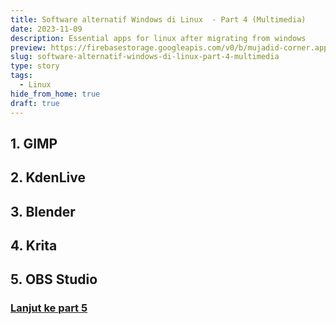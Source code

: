```yaml
---
title: Software alternatif Windows di Linux  - Part 4 (Multimedia)
date: 2023-11-09
description: Essential apps for linux after migrating from windows
preview: https://firebasestorage.googleapis.com/v0/b/mujadid-corner.appspot.com/o/storyboard_images%2F2023_11_09-Linux_Essential_Apps%2Fcover.jpg?alt=media
slug: software-alternatif-windows-di-linux-part-4-multimedia
type: story
tags:
  - Linux
hide_from_home: true
draft: true
---
```


## 1. GIMP

## 2. KdenLive

## 3. Blender

## 4. Krita

## 5. OBS Studio

### [Lanjut ke part 5](/storyboard/2023/11/software-alternatif-windows-di-linux-part-5-developer)
